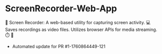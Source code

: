 # ScreenRecorder-Web-App
🎥 Screen Recorder: A web-based utility for capturing screen activity. 💻 Saves recordings as video files. Utilizes browser APIs for media streaming. ⏱️ 💾


- Automated update for PR #1-1760864449-121